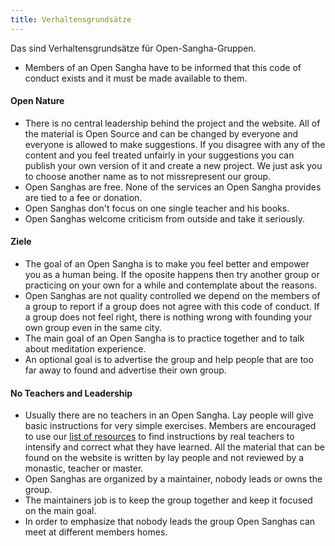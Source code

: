 ```yaml
---
title: Verhaltensgrundsätze
---
```

Das sind Verhaltensgrundsätze für Open-Sangha-Gruppen.

- Members of an Open Sangha have to be informed that this code of conduct exists and it must be made available to them.

#### Open Nature

- There is no central leadership behind the project and the website. All of the material is Open Source and can be changed by everyone and everyone is allowed to make suggestions. If you disagree with any of the content and you feel treated unfairly in your suggestions you can publish your own version of it and create a new project. We just ask you to choose another name as to not missrepresent our group.
- Open Sanghas are free. None of the services an Open Sangha provides are tied to a fee or donation.
- Open Sanghas don't focus on one single teacher and his books.
- Open Sanghas welcome criticism from outside and take it seriously.

#### Ziele

- The goal of an Open Sangha is to make you feel better and empower you as a human being. If the oposite happens then try another group or practicing on your own for a while and contemplate about the reasons.
- Open Sanghas are not quality controlled we depend on the members of a group to report if a group does not agree with this code of conduct. If a group does not feel right, there is nothing wrong with founding your own group even in the same city.
- The main goal of an Open Sangha is to practice together and to talk about meditation experience.
- An optional goal is to advertise the group and help people that are too far away to found and advertise their own group.

#### No Teachers and Leadership

- Usually there are no teachers in an Open Sangha. Lay people will give basic instructions for very simple exercises. Members are encouraged to use our [list of resources](https://github.com/buddha-dharma/buddhism) to find instructions by real teachers to intensify and correct what they have learned. All the material that can be found on the website is written by lay people and not reviewed by a monastic, teacher or master.
- Open Sanghas are organized by a maintainer, nobody leads or owns the group.
- The maintainers job is to keep the group together and keep it focused on the main goal.
- In order to emphasize that nobody leads the group Open Sanghas can meet at different members homes.
